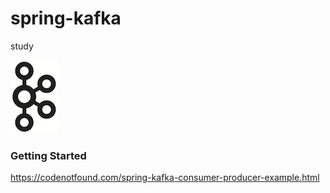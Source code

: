 # spring-kafka
study 

![kafka](/doc/img/kafka.png)

### Getting Started 

https://codenotfound.com/spring-kafka-consumer-producer-example.html